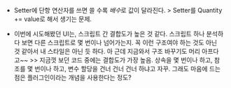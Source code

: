 - Setter에 단항 연산자를 쓰면 쓸 수록 *배수*로 값이 달라진다. > Setter를 Quantity += value로 해서 생기는 문제.

- 이번에 시도해봤던 UI는, 스크립트 간 결합도가 높은 것 같다. 스크립트 하나 분석하다 보면 다른 스크립트로 몇 번이나 넘어가는지. 꼭 이런 구조여야 하는 것도 아닌 것 같아서 내 스타일은 아닌 듯 하다. 아 근데 지금와서 구조 바꾸기도 머리 아프다고~~ >> 지금껏 보던 코드 중에는 결합도가 가장 높음. 상속을 몇 번이나 하고, 참조를 몇 번이나 하고, 변수 할당을 건너 건너 건너 하냐고 자꾸. 그래도 마음에 드는 점은 플러그인이라는 개념을 사용한다는 정도?